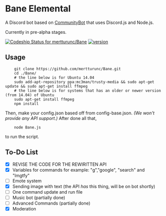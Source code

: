 Bane Elemental
=========================

A Discord bot based on [CommunityBot](https://github.com/OneMansGlory/CommunityBot) that uses Discord.js and Node.js.

Currently in pre-alpha stages.

[ ![Codeship Status for mertturunc/Bane](https://codeship.com/projects/4c86ea90-d689-0133-5867-2e9d1cff2918/status?branch=master)](https://codeship.com/projects/142773) [![version](https://img.shields.io/github/release/mertturunc/Bane.svg)](https://github.com/mertturunc/Bane/releases)

Usage
-----
        git clone https://github.com/mertturunc/Bane.git
        cd ./Bane/
        # the line below is for Ubuntu 14.04
        sudo add-apt-repository ppa:mc3man/trusty-media && sudo apt-get update && sudo apt-get install ffmpeg
        # the line below is for systems that has an older or newer version (from 14.04) of Ubuntu
        sudo apt-get install ffmpeg
        npm install

Then, make your config.json based off from config-base.json. *(We won't provide any API support.)* After done all that,

        node Bane.js

to run the script.





To-Do List
-----

- [x] REVISE THE CODE FOR THE REWIRITTEN API
- [x] Variables for commands for example: "g","google", "search" and "lmgtfy"
- [ ] Emote system
- [x] Sending image with text (the API *has* this thing, will be on bot shortly)
- [ ] One command update and run file
- [ ] Music bot (partially done)
- [ ] Advanced Commands (partially done)
- [x] Moderation
